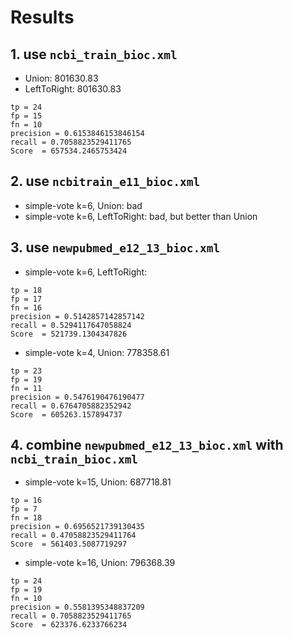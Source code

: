
# Results

## 1. use `ncbi_train_bioc.xml`
* Union: 801630.83
* LeftToRight: 801630.83
```
tp = 24
fp = 15
fn = 10
precision = 0.6153846153846154
recall = 0.7058823529411765
Score  = 657534.2465753424
```

## 2. use `ncbitrain_e11_bioc.xml`
* simple-vote k=6, Union: bad
* simple-vote k=6, LeftToRight: bad, but better than Union

## 3. use `newpubmed_e12_13_bioc.xml`
* simple-vote k=6, LeftToRight:
```
tp = 18
fp = 17
fn = 16
precision = 0.5142857142857142
recall = 0.5294117647058824
Score  = 521739.1304347826
```
* simple-vote k=4, Union: 778358.61
```
tp = 23
fp = 19
fn = 11
precision = 0.5476190476190477
recall = 0.6764705882352942
Score  = 605263.157894737
```

## 4. combine `newpubmed_e12_13_bioc.xml` with `ncbi_train_bioc.xml`
* simple-vote k=15, Union: 687718.81 
```
tp = 16
fp = 7
fn = 18
precision = 0.6956521739130435
recall = 0.47058823529411764
Score  = 561403.5087719297
```
* simple-vote k=16, Union: 796368.39
```
tp = 24
fp = 19
fn = 10
precision = 0.5581395348837209
recall = 0.7058823529411765
Score  = 623376.6233766234
```
